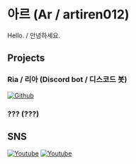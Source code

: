 # 아르 (Ar / artiren012)
Hello. / 안녕하세요.

## Projects
### Ria / 리아 (Discord bot / 디스코드 봇)
[![Github](https://img.shields.io/badge/Ria-black?style=flat&logo=Github&logoColor=white)](https://github.com/artiren012/Ria)
### ??? (???)
## SNS
[![Youtube](https://img.shields.io/badge/Youtube%20Channel%201-red?style=flat&logo=YouTube&logoColor=white)](https://youtube.com/@artiren012)
[![Youtube](https://img.shields.io/badge/Youtube%20Channel%202-red?style=flat&logo=YouTube&logoColor=white)](https://youtube.com/@ar012)
